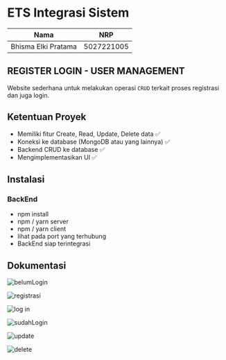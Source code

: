 # ETS Integrasi Sistem

| Nama                 | NRP        |
| -------------------- | ---------- |
| Bhisma Elki Pratama  | 5027221005 |

## REGISTER LOGIN - USER MANAGEMENT

Website sederhana untuk melakukan operasi `CRUD` terkait proses registrasi dan juga login.

## Ketentuan Proyek

-   Memiliki fitur Create, Read, Update, Delete data ✅
-   Koneksi ke database (MongoDB atau yang lainnya) ✅
-   Backend CRUD ke database ✅
-   Mengimplementasikan UI ✅

## Instalasi

### BackEnd
- npm install
- npm / yarn server
- npm / yarn client
- lihat pada port yang terhubung
- BackEnd siap terintegrasi

## Dokumentasi

![belumLogin](https://github.com/bhismapratama/UTS_5027221005_Bhisma-Elki-Pratama/assets/104546173/3cf2e459-85a6-4802-a2ed-947fe95eaed1)

![registrasi](https://github.com/bhismapratama/UTS_5027221005_Bhisma-Elki-Pratama/assets/104546173/33c407c9-db0b-49bd-854f-2075b20e0e3f)

![log in](https://github.com/bhismapratama/UTS_5027221005_Bhisma-Elki-Pratama/assets/104546173/eec29e14-9b26-4fcc-8fcd-9b7cf1e1b507)

![sudahLogin](https://github.com/bhismapratama/UTS_5027221005_Bhisma-Elki-Pratama/assets/104546173/3bb4e51a-b3e4-47d0-b115-d92c0826a0f1)

![update](https://github.com/bhismapratama/UTS_5027221005_Bhisma-Elki-Pratama/assets/104546173/a1a61689-03e7-4645-b93b-5926b3b6867a)

![delete](https://github.com/bhismapratama/UTS_5027221005_Bhisma-Elki-Pratama/assets/104546173/fc09d24c-50ea-4842-a386-368f6c10a9b4)
